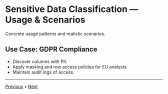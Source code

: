 # Sensitive Data Classification — Usage & Scenarios

Concrete usage patterns and realistic scenarios.


## Use Case: GDPR Compliance
- Discover columns with PII.
- Apply masking and row access policies for EU analysts.
- Maintain audit logs of access.

---

[Previous](./3-setup.md) • [Next](./5-testing-and-validation.md)
